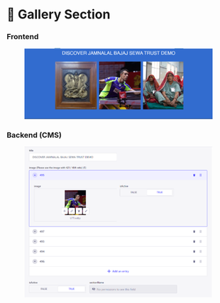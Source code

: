 # 📎 Gallery Section

### **Frontend**

<figure><img src="../../../.gitbook/assets/JBST-gallery-section.png" alt=""><figcaption></figcaption></figure>

### Backend (CMS)

<figure><img src="../../../.gitbook/assets/JBST-gallery-section-cms.png" alt=""><figcaption></figcaption></figure>
